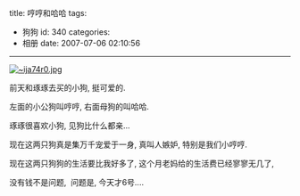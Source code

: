 title: 哼哼和哈哈
tags:
  - 狗狗
id: 340
categories:
  - 相册
date: 2007-07-06 02:10:56
---

[![~ija74r0.jpg](http://www.foolbird.net/wp-content/uploads/2007/07/298_~ija74r0.thumbnail.jpg)](http://www.foolbird.net/340.html/~ija74r0.jpg "~ija74r0.jpg")

前天和琢琢去买的小狗, 挺可爱的.

左面的小公狗叫哼哼, 右面母狗的叫哈哈.

琢琢很喜欢小狗, 见狗比什么都亲...

现在这两只狗真是集万千宠爱于一身, 真叫人嫉妒, 特别是我们小哼哼.

现在这两只狗狗的生活要比我好多了, 这个月老妈给的生活费已经寥寥无几了,

没有钱不是问题,  问题是, 今天才6号....
